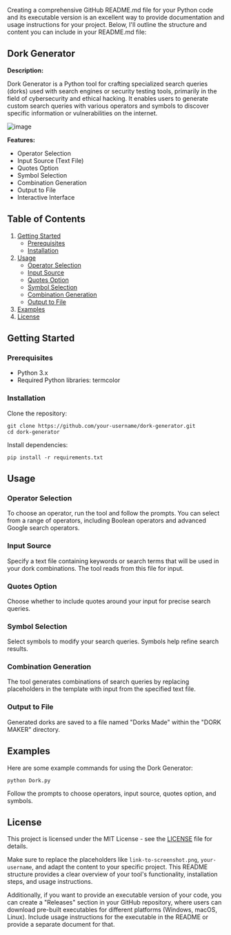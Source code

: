 Creating a comprehensive GitHub README.md file for your Python code and its executable version is an excellent way to provide documentation and usage instructions for your project. Below, I'll outline the structure and content you can include in your README.md file:

## Dork Generator

**Description:**

Dork Generator is a Python tool for crafting specialized search queries (dorks) used with search engines or security testing tools, primarily in the field of cybersecurity and ethical hacking. It enables users to generate custom search queries with various operators and symbols to discover specific information or vulnerabilities on the internet.

![image](https://github.com/0xAhmadYousuf/UDorkMaker/assets/139548576/e7daf0de-f8fc-4aca-b35c-3ad74f1c4a00)


**Features:**

- Operator Selection
- Input Source (Text File)
- Quotes Option
- Symbol Selection
- Combination Generation
- Output to File
- Interactive Interface

## Table of Contents

1. [Getting Started](#getting-started)
   - [Prerequisites](#prerequisites)
   - [Installation](#installation)
2. [Usage](#usage)
   - [Operator Selection](#operator-selection)
   - [Input Source](#input-source)
   - [Quotes Option](#quotes-option)
   - [Symbol Selection](#symbol-selection)
   - [Combination Generation](#combination-generation)
   - [Output to File](#output-to-file)
3. [Examples](#examples)
4. [License](#license)

## Getting Started

### Prerequisites

- Python 3.x
- Required Python libraries: termcolor

### Installation

Clone the repository:

```shell
git clone https://github.com/your-username/dork-generator.git
cd dork-generator
```

Install dependencies:

```shell
pip install -r requirements.txt
```

## Usage

### Operator Selection

To choose an operator, run the tool and follow the prompts. You can select from a range of operators, including Boolean operators and advanced Google search operators.

### Input Source

Specify a text file containing keywords or search terms that will be used in your dork combinations. The tool reads from this file for input.

### Quotes Option

Choose whether to include quotes around your input for precise search queries.

### Symbol Selection

Select symbols to modify your search queries. Symbols help refine search results.

### Combination Generation

The tool generates combinations of search queries by replacing placeholders in the template with input from the specified text file.

### Output to File

Generated dorks are saved to a file named "Dorks Made" within the "DORK MAKER" directory.

## Examples

Here are some example commands for using the Dork Generator:

```shell
python Dork.py
```

Follow the prompts to choose operators, input source, quotes option, and symbols.

## License

This project is licensed under the MIT License - see the [LICENSE](LICENSE) file for details.

Make sure to replace the placeholders like `link-to-screenshot.png`, `your-username`, and adapt the content to your specific project. This README structure provides a clear overview of your tool's functionality, installation steps, and usage instructions.

Additionally, if you want to provide an executable version of your code, you can create a "Releases" section in your GitHub repository, where users can download pre-built executables for different platforms (Windows, macOS, Linux). Include usage instructions for the executable in the README or provide a separate document for that.
